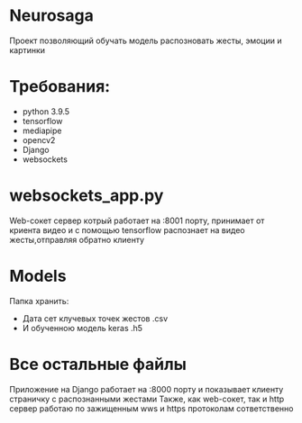 # Neurosaga
Проект позволяющий обучать модель распозновать жесты, эмоции и картинки
# Требования: 
* python 3.9.5
* tensorflow
* mediapipe
* opencv2
* Django
* websockets
# websockets_app.py
Web-сокет сервер котрый работает на :8001 порту, принимает от криента видео и с помощью tensorflow распознает на видео жесты,отправляя обратно клиенту
# Models
Папка хранить:
* Дата сет клучевых точек жестов .csv
* И обученною модель keras .h5
# Все остальные файлы
Приложение на Django работает на :8000 порту и показывает клиенту страничку с распознанными жестами
Также, как web-сокет, так и http сервер работаю по зажищенным wws и https протоколам сответственно
